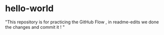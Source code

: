 # hello-world
"This repository is for practicing the GitHub Flow , in readme-edits we done the changes and commit it ! "
